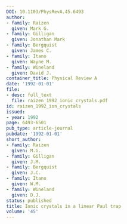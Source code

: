```yaml
---
DOI: 10.1103/PhysRevA.45.6493
author:
- family: Raizen
  given: Mark G.
- family: Gilligan
  given: Jonathan Mark
- family: Bergquist
  given: James C.
- family: Itano
  given: Wayne M.
- family: Wineland
  given: David J.
container_title: Physical Review A
date: '1992-01-01'
file:
- desc: full_text
  file: raizen_1992_ionic_crystals.pdf
id: raizen_1992_ion_crystals
issued:
- year: 1992
page: 6493-6501
pub_type: article-journal
pubdate: '1992-01-01'
short_author:
- family: Raizen
  given: M.G.
- family: Gilligan
  given: J.M.
- family: Bergquist
  given: J.C.
- family: Itano
  given: W.M.
- family: Wineland
  given: D.J.
status: published
title: Ionic crystals in a linear Paul trap
volume: '45'
---
```

